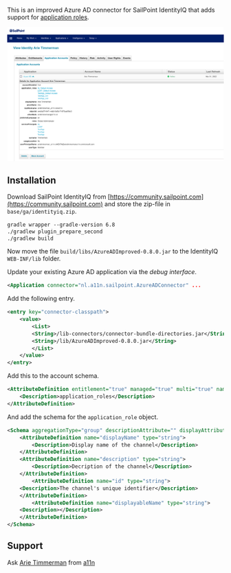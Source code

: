 
This is an improved Azure AD connector for SailPoint IdentityIQ that adds support for [application roles](https://docs.microsoft.com/en-us/azure/architecture/multitenant-identity/app-roles).

![Improved Azure AD connector](screenshot.png)

## Installation

Download SailPoint IdentityIQ from [https://community.sailpoint.com](https://community.sailpoint.com) and store the zip-file in `base/ga/identityiq.zip`.

~~~
gradle wrapper --gradle-version 6.8
./gradlew plugin_prepare_second
./gradlew build
~~~

Now move the file `build/libs/AzureADImproved-0.8.0.jar` to the IdentityIQ `WEB-INF/lib` folder.

Update your existing Azure AD application via the _debug interface_.

~~~.xml
<Application connector="nl.a11n.sailpoint.AzureADConnector" ...
~~~

Add the following entry.

~~~.xml
<entry key="connector-classpath">
    <value>
        <List>
        <String>/lib-connectors/connector-bundle-directories.jar</String>
        <String>/lib/AzureADImproved-0.8.0.jar</String>
        </List>
    </value>
</entry>
~~~

Add this to the account schema.

~~~.xml
<AttributeDefinition entitlement="true" managed="true" multi="true" name="application_roles" schemaObjectType="application_role" type="string">
    <Description>application_roles</Description>
</AttributeDefinition>
~~~

And add the schema for the `application_role` object.

~~~.xml
<Schema aggregationType="group" descriptionAttribute="" displayAttribute="displayableName" featuresString="PROVISIONING" identityAttribute="id" instanceAttribute="" nativeObjectType="application_role" objectType="application_role">
    <AttributeDefinition name="displayName" type="string">
        <Description>Display name of the channel</Description>
    </AttributeDefinition>
    <AttributeDefinition name="description" type="string">
        <Description>Decription of the channel</Description>
    </AttributeDefinition>
        <AttributeDefinition name="id" type="string">
    <Description>The channel's unique identifier</Description>
    </AttributeDefinition>
        <AttributeDefinition name="displayableName" type="string">
    <Description></Description>
    </AttributeDefinition>
</Schema>
~~~

## Support

Ask [Arie Timmerman](https://www.linkedin.com/in/arie/) from [a11n](https://www.a11n.nl)